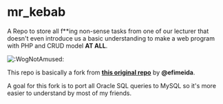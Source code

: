 # mr_kebab
A Repo to store all f**ing non-sense tasks from one of our lecturer that doesn't even introduce us a basic understanding to make a web program with PHP and CRUD model **AT ALL**.

![:WogNotAmused:](https://cdn.discordapp.com/emojis/907609120859906058.webp?size=96&quality=lossless)

This repo is basically a fork from [**this original repo**](https://github.com/efimeida/database_oracle_outfitstore) by **@efimeida**.

A goal for this fork is to port all Oracle SQL queries to MySQL so it's more easier to understand by most of my friends.
